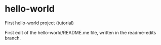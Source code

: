 # hello-world
First hello-world project (tutorial)

First edit of the hello-world/README.me file, written in the readme-edits branch.
